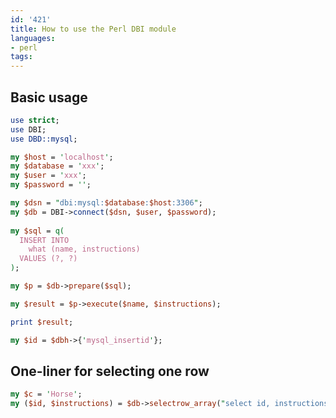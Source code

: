 ```yaml
---
id: '421'
title: How to use the Perl DBI module
languages:
- perl
tags:
---
```

Basic usage
-----------


```perl
use strict;
use DBI;
use DBD::mysql;

my $host = 'localhost';
my $database = 'xxx';
my $user = 'xxx';
my $password = '';

my $dsn = "dbi:mysql:$database:$host:3306";
my $db = DBI->connect($dsn, $user, $password);
 
my $sql = q(
  INSERT INTO 
    what (name, instructions) 
  VALUES (?, ?)
);

my $p = $db->prepare($sql);

my $result = $p->execute($name, $instructions);

print $result;

my $id = $dbh->{'mysql_insertid'};
```
    

One-liner for selecting one row
-------------------------------


```perl
my $c = 'Horse';
my ($id, $instructions) = $db->selectrow_array("select id, instructions from categories where name = ?", undef, $c);
```
    

